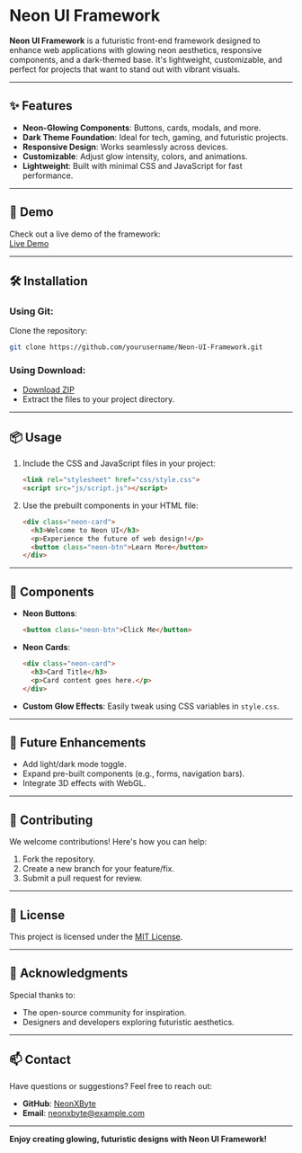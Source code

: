 
# Neon UI Framework

**Neon UI Framework** is a futuristic front-end framework designed to enhance web applications with glowing neon aesthetics, responsive components, and a dark-themed base. It's lightweight, customizable, and perfect for projects that want to stand out with vibrant visuals.

---

## ✨ Features

- **Neon-Glowing Components**: Buttons, cards, modals, and more.
- **Dark Theme Foundation**: Ideal for tech, gaming, and futuristic projects.
- **Responsive Design**: Works seamlessly across devices.
- **Customizable**: Adjust glow intensity, colors, and animations.
- **Lightweight**: Built with minimal CSS and JavaScript for fast performance.

---

## 🌌 Demo

Check out a live demo of the framework:  
[Live Demo](https://yourusername.github.io/Neon-UI-Framework/)

---

## 🛠 Installation

### Using Git:
Clone the repository:
```bash
git clone https://github.com/yourusername/Neon-UI-Framework.git
```

### Using Download:
- [Download ZIP](https://github.com/yourusername/Neon-UI-Framework/archive/main.zip)
- Extract the files to your project directory.

---

## 📦 Usage

1. Include the CSS and JavaScript files in your project:
   ```html
   <link rel="stylesheet" href="css/style.css">
   <script src="js/script.js"></script>
   ```

2. Use the prebuilt components in your HTML file:
   ```html
   <div class="neon-card">
     <h3>Welcome to Neon UI</h3>
     <p>Experience the future of web design!</p>
     <button class="neon-btn">Learn More</button>
   </div>
   ```

---

## 🎨 Components

- **Neon Buttons**:  
  ```html
  <button class="neon-btn">Click Me</button>
  ```

- **Neon Cards**:  
  ```html
  <div class="neon-card">
    <h3>Card Title</h3>
    <p>Card content goes here.</p>
  </div>
  ```

- **Custom Glow Effects**: Easily tweak using CSS variables in `style.css`.

---

## 🎯 Future Enhancements

- Add light/dark mode toggle.
- Expand pre-built components (e.g., forms, navigation bars).
- Integrate 3D effects with WebGL.

---

## 🤝 Contributing

We welcome contributions! Here's how you can help:
1. Fork the repository.
2. Create a new branch for your feature/fix.
3. Submit a pull request for review.

---

## 📄 License

This project is licensed under the [MIT License](LICENSE).

---

## 🌟 Acknowledgments

Special thanks to:
- The open-source community for inspiration.
- Designers and developers exploring futuristic aesthetics.

---

## 📫 Contact

Have questions or suggestions? Feel free to reach out:  
- **GitHub**: [NeonXByte](https://github.com/NeonXByte)  
- **Email**: [neonxbyte@example.com](mailto:neonxbyte@example.com)

---

**Enjoy creating glowing, futuristic designs with Neon UI Framework!**
